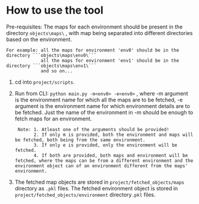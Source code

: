 # How to use the tool

Pre-requisites:
    The maps for each environment should be present in the directory ```objects\maps\``` , with map being separated into different directories based on the environment.
            
    For example: all the maps for environment 'env0' should be in the directory ```objects\maps\env0\```
                 all the maps for environment 'env1' should be in the directory ```objects\maps\env1\```
                 and so on...
                 
                 
1. cd into ```project/scripts```.
2. Run from CLI:  `python main.py -m<env0> -e<env0>` , 
            where -m argument is the environment name for which all the maps are to be fetched,
                  -e argument is the environment name for which environment details are to be fetched.
                  Just the name of the environment in -m should be enough to fetch maps for an environment.
                
        Note: 1. Atleast one of the arguments should be provided!
              2. If only m is provided, both the environment and maps will be fetched, both being from the same environment.
              3. If only e is provided, only the environment will be fetched.
              4. If both are provided, both maps and environment will be fetched, where the maps can be from a different environment and the environment object can of an environment different from the maps' environment. 
                

3. The fetched map objects are stored in ```project/fetched_objects/maps``` directory as ```.pkl``` files.
   The fetched environment object is stored in ```project/fetched_objects/environment``` directory```.pkl``` files.
